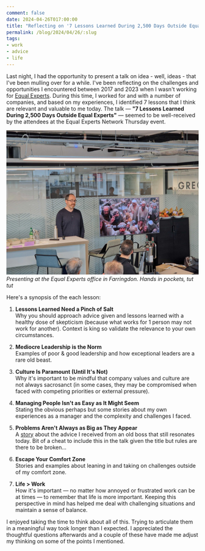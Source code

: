 ```yaml
---
comment: false
date: 2024-04-26T017:00:00
title: "Reflecting on '7 Lessons Learned During 2,500 Days Outside Equal Experts'"
permalink: /blog/2024/04/26/:slug
tags:
- work
- advice
- life
---
```


Last night, I had the opportunity to present a talk on idea - well, ideas - that I've been mulling over for a while. I've been reflecting on the challenges and opportunities I encountered between 2017 and 2023 when I wasn't working for [Equal Experts](www.equalexperts.com). During this time, I worked for and with a number of companies, and based on my experiences, I identified 7 lessons that I think are relevant and valuable to me today. The talk — **"7 Lessons Learned During 2,500 Days Outside Equal Experts"** — seemed to be well-received by the attendees at the Equal Experts Network Thursday event. 

![](/assets/2024-04-25-talk.jpg)
_Presenting at the Equal Experts office in Farringdon. Hands in pockets, tut tut_

Here's a synopsis of the each lesson:

1. **Lessons Learned Need a Pinch of Salt**<br/>
Why you should approach advice given and lessons learned with a healthy dose of skepticism (because what works for 1 person may not work for another). Context is king so validate the relevance to your own circumstances.

2. **Mediocre Leadership is the Norm**<br/>
Examples of poor & good leadership and how exceptional leaders are a rare old beast.

3. **Culture Is Paramount (Until It's Not)**<br/>
Why it's important to be mindful that company values and culture are not always sacrosanct (in some cases, they may be compromised when faced with competing priorities or external pressure).

4. **Managing People Isn't as Easy as It Might Seem**<br/>
Stating the obvious perhaps but some stories about my own experiences as a manager and the complexity and challenges I faced.

5. **Problems Aren't Always as Big as They Appear**<br/>
A [story](https://rhydlewis.net/blog/2023/2/16/is-your-problem-a-5-minute-problem) about the advice I received from an old boss that still resonates today. Bit of a cheat to include this in the talk given the title but rules are there to be broken... 

6. **Escape Your Comfort Zone**<br/>
Stories and examples about leaning in and taking on challenges outside of my comfort zone.

7. **Life > Work**<br/>
How it's important — no matter how annoyed or frustrated work can be at times — to remember that life is more important. Keeping this perspective in mind has helped me deal with challenging situations and maintain a sense of balance.

I enjoyed taking the time to think about all of this. Trying to articulate them in a meaningful way took longer than I expected. I appreciated the thoughtful questions afterwards and a couple of these have made me adjust my thinking on some of the points I mentioned.
